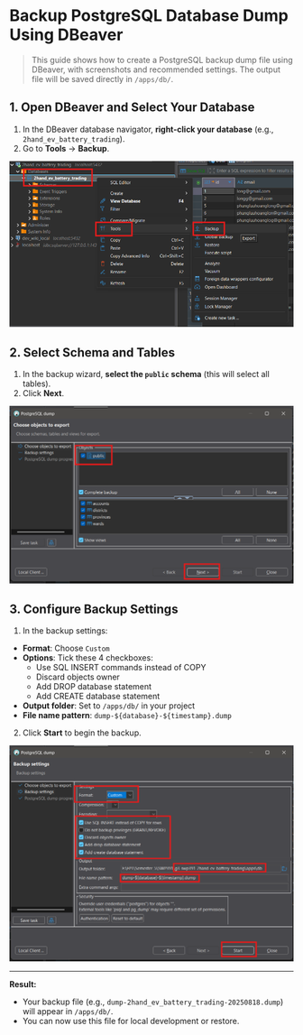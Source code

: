 # Backup PostgreSQL Database Dump Using DBeaver

> This guide shows how to create a PostgreSQL backup dump file using DBeaver, with screenshots and recommended settings. The output file will be saved directly in `/apps/db/`.

## 1. Open DBeaver and Select Your Database

1. In the DBeaver database navigator, **right-click your database** (e.g., `2hand_ev_battery_trading`).
2. Go to **Tools** → **Backup**.

<img src="instructions/backup1.png" alt="Choose database, Tools, Backup" width="600">

## 2. Select Schema and Tables

1. In the backup wizard, **select the `public` schema** (this will select all tables).
2. Click **Next**.

<img src="instructions/backup2.png" alt="Select public schema" width="600">

## 3. Configure Backup Settings

1. In the backup settings:
  - **Format**: Choose `Custom`
  - **Options**: Tick these 4 checkboxes:
    - Use SQL INSERT commands instead of COPY
    - Discard objects owner
    - Add DROP database statement
    - Add CREATE database statement
  - **Output folder**: Set to `/apps/db/` in your project
  - **File name pattern**: `dump-${database}-${timestamp}.dump`
2. Click **Start** to begin the backup.

<img src="instructions/backup3.png" alt="Backup settings: format, checkboxes, output folder, file name" width="600">

---

**Result:**

- Your backup file (e.g., `dump-2hand_ev_battery_trading-20250818.dump`) will appear in `/apps/db/`.
- You can now use this file for local development or restore.
